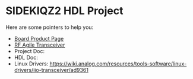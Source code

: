 # SIDEKIQZ2 HDL Project

Here are some pointers to help you:
  * [Board Product Page](https://epiqsolutions.com/rf-transceiver/sidekiq-z2/)
  * [RF Agile Transceiver](https://www.analog.com/ad9364)
  * Project Doc: 
  * HDL Doc: 
  * Linux Drivers: https://wiki.analog.com/resources/tools-software/linux-drivers/iio-transceiver/ad9361
